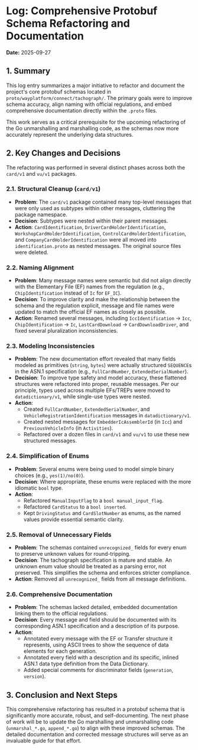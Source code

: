 # Log: Comprehensive Protobuf Schema Refactoring and Documentation

**Date:** 2025-09-27

## 1. Summary

This log entry summarizes a major initiative to refactor and document the project's core protobuf schemas located in `proto/wayplatform/connect/tachograph/`. The primary goals were to improve schema accuracy, align naming with official regulations, and embed comprehensive documentation directly within the `.proto` files.

This work serves as a critical prerequisite for the upcoming refactoring of the Go unmarshalling and marshalling code, as the schemas now more accurately represent the underlying data structures.

## 2. Key Changes and Decisions

The refactoring was performed in several distinct phases across both the `card/v1` and `vu/v1` packages.

### 2.1. Structural Cleanup (`card/v1`)

*   **Problem**: The `card/v1` package contained many top-level messages that were only used as subtypes within other messages, cluttering the package namespace.
*   **Decision**: Subtypes were nested within their parent messages.
*   **Action**: `CardIdentification`, `DriverCardHolderIdentification`, `WorkshopCardHolderIdentification`, `ControlCardHolderIdentification`, and `CompanyCardHolderIdentification` were all moved into `identification.proto` as nested messages. The original source files were deleted.

### 2.2. Naming Alignment

*   **Problem**: Many message names were semantic but did not align directly with the Elementary File (EF) names from the regulation (e.g., `ChipIdentification` instead of `Ic` for `EF_IC`).
*   **Decision**: To improve clarity and make the relationship between the schema and the regulation explicit, message and file names were updated to match the official EF names as closely as possible.
*   **Action**: Renamed several messages, including `IccIdentification` -> `Icc`, `ChipIdentification` -> `Ic`, `LastCardDownload` -> `CardDownloadDriver`, and fixed several pluralization inconsistencies.

### 2.3. Modeling Inconsistencies

*   **Problem**: The new documentation effort revealed that many fields modeled as primitives (`string`, `bytes`) were actually structured `SEQUENCE`s in the ASN.1 specification (e.g., `FullCardNumber`, `ExtendedSerialNumber`).
*   **Decision**: To improve type safety and model accuracy, these flattened structures were refactored into proper, reusable messages. Per our principle, types used across multiple EFs/TREPs were moved to `datadictionary/v1`, while single-use types were nested.
*   **Action**:
    *   Created `FullCardNumber`, `ExtendedSerialNumber`, and `VehicleRegistrationIdentification` messages in `datadictionary/v1`.
    *   Created nested messages for `EmbedderIcAssemblerId` (in `Icc`) and `PreviousVehicleInfo` (in `Activities`).
    *   Refactored over a dozen files in `card/v1` and `vu/v1` to use these new structured messages.

### 2.4. Simplification of Enums

*   **Problem**: Several enums were being used to model simple binary choices (e.g., `yes(1)/no(0)`).
*   **Decision**: Where appropriate, these enums were replaced with the more idiomatic `bool` type.
*   **Action**:
    *   Refactored `ManualInputFlag` to a `bool manual_input_flag`.
    *   Refactored `CardStatus` to a `bool inserted`.
    *   Kept `DrivingStatus` and `CardSlotNumber` as enums, as the named values provide essential semantic clarity.

### 2.5. Removal of Unnecessary Fields

*   **Problem**: The schemas contained `unrecognized_` fields for every enum to preserve unknown values for round-tripping.
*   **Decision**: The tachograph specification is mature and stable. An unknown enum value should be treated as a parsing error, not preserved. This simplifies the schema and enforces stricter compliance.
*   **Action**: Removed all `unrecognized_` fields from all message definitions.

### 2.6. Comprehensive Documentation

*   **Problem**: The schemas lacked detailed, embedded documentation linking them to the official regulations.
*   **Decision**: Every message and field should be documented with its corresponding ASN.1 specification and a description of its purpose.
*   **Action**:
    *   Annotated every message with the EF or Transfer structure it represents, using ASCII trees to show the sequence of data elements for each generation.
    *   Annotated every field with a description and its specific, inlined ASN.1 data type definition from the Data Dictionary.
    *   Added special comments for discriminator fields (`generation`, `version`).

## 3. Conclusion and Next Steps

This comprehensive refactoring has resulted in a protobuf schema that is significantly more accurate, robust, and self-documenting. The next phase of work will be to update the Go marshalling and unmarshalling code (`unmarshal_*.go`, `append_*.go`) to align with these improved schemas. The detailed documentation and corrected message structures will serve as an invaluable guide for that effort.
